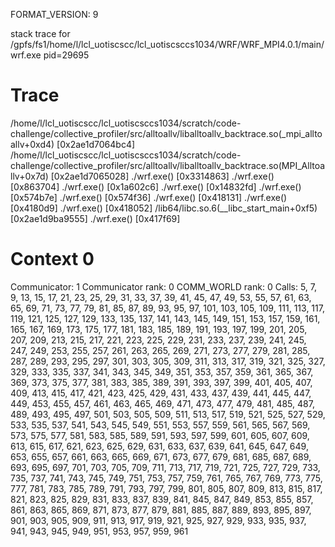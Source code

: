 FORMAT_VERSION: 9

stack trace for /gpfs/fs1/home/l/lcl_uotiscscc/lcl_uotiscsccs1034/WRF/WRF_MPI4.0.1/main/wrf.exe pid=29695

# Trace

/home/l/lcl_uotiscscc/lcl_uotiscsccs1034/scratch/code-challenge/collective_profiler/src/alltoallv/liballtoallv_backtrace.so(_mpi_alltoallv+0xd4) [0x2ae1d7064bc4]
/home/l/lcl_uotiscscc/lcl_uotiscsccs1034/scratch/code-challenge/collective_profiler/src/alltoallv/liballtoallv_backtrace.so(MPI_Alltoallv+0x7d) [0x2ae1d7065028]
./wrf.exe() [0x3314863]
./wrf.exe() [0x863704]
./wrf.exe() [0x1a602c6]
./wrf.exe() [0x14832fd]
./wrf.exe() [0x574b7e]
./wrf.exe() [0x574f36]
./wrf.exe() [0x418131]
./wrf.exe() [0x4180d9]
./wrf.exe() [0x418052]
/lib64/libc.so.6(__libc_start_main+0xf5) [0x2ae1d9ba9555]
./wrf.exe() [0x417f69]

# Context 0

Communicator: 1
Communicator rank: 0
COMM_WORLD rank: 0
Calls: 5, 7, 9, 13, 15, 17, 21, 23, 25, 29, 31, 33, 37, 39, 41, 45, 47, 49, 53, 55, 57, 61, 63, 65, 69, 71, 73, 77, 79, 81, 85, 87, 89, 93, 95, 97, 101, 103, 105, 109, 111, 113, 117, 119, 121, 125, 127, 129, 133, 135, 137, 141, 143, 145, 149, 151, 153, 157, 159, 161, 165, 167, 169, 173, 175, 177, 181, 183, 185, 189, 191, 193, 197, 199, 201, 205, 207, 209, 213, 215, 217, 221, 223, 225, 229, 231, 233, 237, 239, 241, 245, 247, 249, 253, 255, 257, 261, 263, 265, 269, 271, 273, 277, 279, 281, 285, 287, 289, 293, 295, 297, 301, 303, 305, 309, 311, 313, 317, 319, 321, 325, 327, 329, 333, 335, 337, 341, 343, 345, 349, 351, 353, 357, 359, 361, 365, 367, 369, 373, 375, 377, 381, 383, 385, 389, 391, 393, 397, 399, 401, 405, 407, 409, 413, 415, 417, 421, 423, 425, 429, 431, 433, 437, 439, 441, 445, 447, 449, 453, 455, 457, 461, 463, 465, 469, 471, 473, 477, 479, 481, 485, 487, 489, 493, 495, 497, 501, 503, 505, 509, 511, 513, 517, 519, 521, 525, 527, 529, 533, 535, 537, 541, 543, 545, 549, 551, 553, 557, 559, 561, 565, 567, 569, 573, 575, 577, 581, 583, 585, 589, 591, 593, 597, 599, 601, 605, 607, 609, 613, 615, 617, 621, 623, 625, 629, 631, 633, 637, 639, 641, 645, 647, 649, 653, 655, 657, 661, 663, 665, 669, 671, 673, 677, 679, 681, 685, 687, 689, 693, 695, 697, 701, 703, 705, 709, 711, 713, 717, 719, 721, 725, 727, 729, 733, 735, 737, 741, 743, 745, 749, 751, 753, 757, 759, 761, 765, 767, 769, 773, 775, 777, 781, 783, 785, 789, 791, 793, 797, 799, 801, 805, 807, 809, 813, 815, 817, 821, 823, 825, 829, 831, 833, 837, 839, 841, 845, 847, 849, 853, 855, 857, 861, 863, 865, 869, 871, 873, 877, 879, 881, 885, 887, 889, 893, 895, 897, 901, 903, 905, 909, 911, 913, 917, 919, 921, 925, 927, 929, 933, 935, 937, 941, 943, 945, 949, 951, 953, 957, 959, 961

